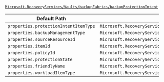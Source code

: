 [`Microsoft.RecoveryServices/Vaults/backupFabrics/backupProtectionIntent`](https://docs.microsoft.com/en-us/azure/templates/microsoft.recoveryservices/vaults/backupfabrics/backupprotectionintent)

| Default Path | Alias |
|---|---|
| `properties.protectionIntentItemType` | `Microsoft.RecoveryServices/Vaults/backupFabrics/backupProtectionIntent/protectionIntentItemType` |
| `properties.backupManagementType` | `Microsoft.RecoveryServices/Vaults/backupFabrics/backupProtectionIntent/backupManagementType` |
| `properties.sourceResourceId` | `Microsoft.RecoveryServices/Vaults/backupFabrics/backupProtectionIntent/sourceResourceId` |
| `properties.itemId` | `Microsoft.RecoveryServices/Vaults/backupFabrics/backupProtectionIntent/itemId` |
| `properties.policyId` | `Microsoft.RecoveryServices/Vaults/backupFabrics/backupProtectionIntent/policyId` |
| `properties.protectionState` | `Microsoft.RecoveryServices/Vaults/backupFabrics/backupProtectionIntent/protectionState` |
| `properties.friendlyName` | `Microsoft.RecoveryServices/vaults/backupFabrics/backupProtectionIntent/AzureResourceItem.friendlyName` |
| `properties.workloadItemType` | `Microsoft.RecoveryServices/vaults/backupFabrics/backupProtectionIntent/AzureWorkloadSQLAutoProtectionIntent.workloadItemType` |

